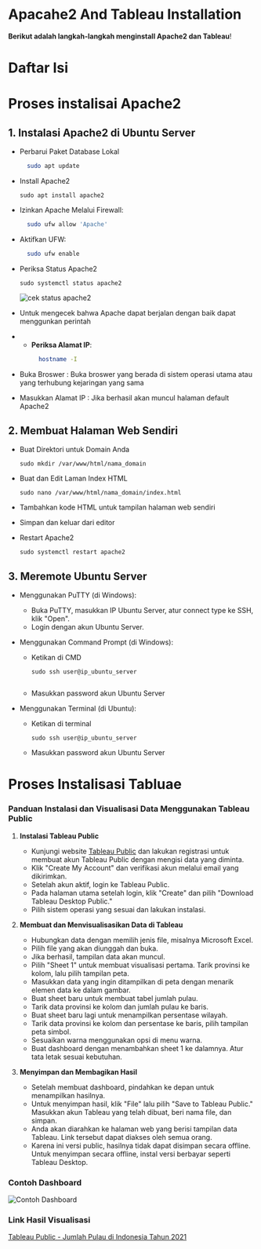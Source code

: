 # Apacahe2 And Tableau Installation
**Berikut adalah langkah-langkah menginstall Apache2 dan Tableau**!
# Daftar Isi
# Proses instalisai Apache2
## 1. Instalasi Apache2 di Ubuntu Server
- Perbarui Paket Database Lokal
    ```bash
      sudo apt update
    ```

- Install Apache2
   ```
  sudo apt install apache2
     ```
- Izinkan Apache Melalui Firewall:
    ```bash
      sudo ufw allow 'Apache'
    ```
- Aktifkan UFW:
    ```bash
      sudo ufw enable
    ```
- Periksa Status Apache2
     ```
  sudo systemctl status apache2
     ```
  ![cek status apache2](https://github.com/dikiriskiyanto/Install/assets/150429308/12080620-aab3-4507-a769-e1960563d6c9)

- Untuk mengecek bahwa Apache dapat berjalan dengan baik dapat menggunkan perintah
- - **Periksa Alamat IP**:
    ```bash
      hostname -I
    ```
- Buka Broswer : Buka broswer yang berada di sistem operasi utama atau yang terhubung kejaringan yang sama 
-  Masukkan Alamat IP :
  Jika berhasil akan muncul halaman default Apache2
## 2. Membuat Halaman Web Sendiri

- Buat Direktori untuk Domain Anda
   ```
   sudo mkdir /var/www/html/nama_domain
- Buat dan Edit Laman Index HTML
   ```
   sudo nano /var/www/html/nama_domain/index.html
   
- Tambahkan kode HTML untuk tampilan halaman web sendiri
- Simpan dan keluar dari editor

- Restart Apache2
   ```
   sudo systemctl restart apache2
   
## 3. Meremote Ubuntu Server

- Menggunakan PuTTY (di Windows):
  - Buka PuTTY, masukkan IP Ubuntu Server, atur connect type ke SSH, klik "Open".
  - Login dengan akun Ubuntu Server.

- Menggunakan Command Prompt (di Windows):
  - Ketikan di CMD 
     ```
     sudo ssh user@ip_ubuntu_server
        
  - Masukkan password akun Ubuntu Server

- Menggunakan Terminal (di Ubuntu):
  - Ketikan di terminal
     ```
     sudo ssh user@ip_ubuntu_server
     
  - Masukkan password akun Ubuntu Server
# Proses Instalisasi Tabluae
### Panduan Instalasi dan Visualisasi Data Menggunakan Tableau Public

1. **Instalasi Tableau Public**
   - Kunjungi website [Tableau Public](https://public.tableau.com/en-us/s/gallery) dan lakukan registrasi untuk membuat akun Tableau Public dengan mengisi data yang diminta.
   - Klik "Create My Account" dan verifikasi akun melalui email yang dikirimkan.
   - Setelah akun aktif, login ke Tableau Public.
   - Pada halaman utama setelah login, klik "Create" dan pilih "Download Tableau Desktop Public."
   - Pilih sistem operasi yang sesuai dan lakukan instalasi.

2. **Membuat dan Menvisualisasikan Data di Tableau**
   - Hubungkan data dengan memilih jenis file, misalnya Microsoft Excel.
   - Pilih file yang akan diunggah dan buka.
   - Jika berhasil, tampilan data akan muncul.
   - Pilih "Sheet 1" untuk membuat visualisasi pertama. Tarik provinsi ke kolom, lalu pilih tampilan peta.
   - Masukkan data yang ingin ditampilkan di peta dengan menarik elemen data ke dalam gambar.
   - Buat sheet baru untuk membuat tabel jumlah pulau.
   - Tarik data provinsi ke kolom dan jumlah pulau ke baris.
   - Buat sheet baru lagi untuk menampilkan persentase wilayah.
   - Tarik data provinsi ke kolom dan persentase ke baris, pilih tampilan peta simbol.
   - Sesuaikan warna menggunakan opsi di menu warna.
   - Buat dashboard dengan menambahkan sheet 1 ke dalamnya. Atur tata letak sesuai kebutuhan.

3. **Menyimpan dan Membagikan Hasil**
   - Setelah membuat dashboard, pindahkan ke depan untuk menampilkan hasilnya.
   - Untuk menyimpan hasil, klik "File" lalu pilih "Save to Tableau Public." Masukkan akun Tableau yang telah dibuat, beri nama file, dan simpan.
   - Anda akan diarahkan ke halaman web yang berisi tampilan data Tableau. Link tersebut dapat diakses oleh semua orang.
   - Karena ini versi public, hasilnya tidak dapat disimpan secara offline. Untuk menyimpan secara offline, instal versi berbayar seperti Tableau Desktop.

### Contoh Dashboard
![Contoh Dashboard](https://github.com/dikiriskiyanto/Install/blob/main/JUMLAH%20PULAU%20DI%20INDONESIA.png)

### Link Hasil Visualisasi
[Tableau Public - Jumlah Pulau di Indonesia Tahun 2021](https://public.tableau.com/app/profile/diki.riskiyanto/viz/JUMLAHPULAUDIINDONESIATAHUN2021/JUMLAHPULAUDIINDONESIA?publish=yes)
